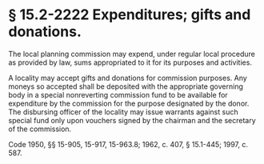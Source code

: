 # § 15.2-2222 Expenditures; gifts and donations.

<p>The local planning commission may expend, under regular local procedure as provided by law, sums appropriated to it for its purposes and activities.</p><p>A locality may accept gifts and donations for commission purposes. Any moneys so accepted shall be deposited with the appropriate governing body in a special nonreverting commission fund to be available for expenditure by the commission for the purpose designated by the donor. The disbursing officer of the locality may issue warrants against such special fund only upon vouchers signed by the chairman and the secretary of the commission.</p><p>Code 1950, §§ 15-905, 15-917, 15-963.8; 1962, c. 407, § 15.1-445; 1997, c. 587.</p>